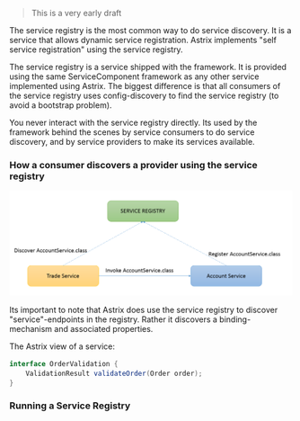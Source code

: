 > This is a very early draft

The service registry is the most common way to do service discovery. It is a service that allows dynamic service registration. Astrix implements "self service registration" using the service registry.

The service registry is a service shipped with the framework. It is provided using the same ServiceComponent framework as any other service implemented using Astrix. The biggest difference is that all consumers of the service registry uses config-discovery to find the service registry (to avoid a bootstrap problem).

You never interact with the service registry directly. Its used by the framework behind the scenes by service consumers to do service discovery, and by service providers to make its services available.

### How a consumer discovers a provider using the service registry
![ServiceBeanInstance](images/Astrix-Design-ServiceRegistry.png) 

Its important to note that Astrix does use the service registry to discover "service"-endpoints in the registry. Rather it discovers a binding-mechanism and associated properties.


The Astrix view of a service:

```java
interface OrderValidation {
    ValidationResult validateOrder(Order order);
}
```


### Running a Service Registry





